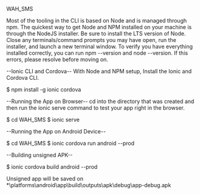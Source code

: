 WAH_SMS

  Most of the tooling in the CLI is based on Node and is managed through npm. The quickest way to get Node and NPM installed on your machine is through the NodeJS installer. Be sure to install the LTS version of Node. Close any terminals/command prompts you may have open, run the installer, and launch a new terminal window. To verify you have everything installed correctly, you can run npm --version and node --version. If this errors, please resolve before moving on.

--Ionic CLI and Cordova--
  With Node and NPM setup, Install the Ionic and Cordova CLI.

  $ npm install -g ionic cordova

--Running the App on Browser--
  cd into the directory that was created and then run the ionic serve command to test your app right in the browser.
  
  $ cd WAH_SMS
  $ ionic serve
  
--Running the App on Android Device--
  
  $ cd WAH_SMS
  $ ionic cordova run android --prod

--Building unsigned APK--
  
  $ ionic cordova build android --prod
  
  Unsigned app will be saved on *\platforms\android\app\build\outputs\apk\debug\app-debug.apk
